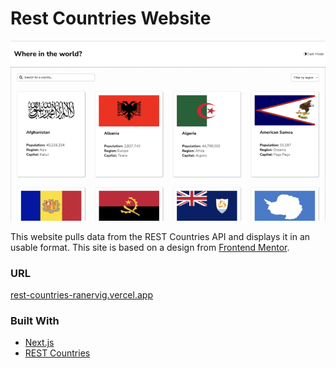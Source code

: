 # Rest Countries Website

[![Home Page](SitePreview.gif)](https://rest-countries-ranervig.vercel.app)

This website pulls data from the REST Countries API and displays it in an usable format. This site is based on a design from [Frontend Mentor](https://frontendmentor.io).

### URL

[rest-countries-ranervig.vercel.app](https://rest-countries-ranervig.vercel.app)

### Built With

- [Next.js](https://nextjs.org)
- [REST Countries](https://restcountries.com)
